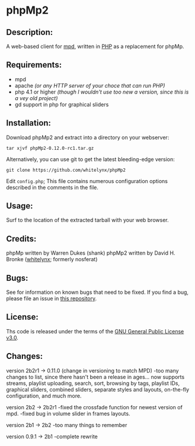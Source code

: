 phpMp2
======

Description:
------------
A web-based client for [mpd](http://www.musicpd.org), written in
[PHP](http://www.php.net) as a replacement for phpMp.

Requirements:
-------------
- mpd
- apache _(or any HTTP server of your choce that can run PHP)_
- php 4.1 or higher _(though I wouldn't use too new a version, since this is a vey old project)_
- gd support in php for graphical sliders

Installation:
-------------
Download phpMp2 and extract into a directory on your webserver:

    tar xjvf phpMp2-0.12.0-rc1.tar.gz

Alternatively, you can use git to get the latest bleeding-edge version:

    git clone https://github.com/whitelynx/phpMp2

Edit `config.php`; This file contains numerous configuration options described
in the comments in the file.

Usage:
------
Surf to the location of the extracted tarball with your web browser.

Credits:
--------
phpMp written by Warren Dukes (shank)
phpMp2 written by David H. Bronke ([whitelynx](https://github.com/whitelynx); formerly nosferat)

Bugs:
-----
See <TODO> for information on known bugs that need to be fixed.
If you find a bug, please file an issue in
[this repository](https://github.com/whitelynx/phpMp2).

License:
--------
Ths code is released under the terms of the
[GNU General Public License v3.0](COPYING).

Changes:
--------
version 2b2r1 -> 0.11.0 (change in versioning to match MPD)
-too many changes to list, since there hasn't been a release in ages... now
 supports streams, playlist uploading, search, sort, browsing by tags, playlist
 IDs, graphical sliders, combined sliders, separate styles and layouts,
 on-the-fly configuration, and much more.

version 2b2 -> 2b2r1
-fixed the crossfade function for newest version of mpd.
-fixed bug in volume slider in frames layouts.

version 2b1 -> 2b2
-too many things to remember

version 0.9.1 -> 2b1
-complete rewrite
